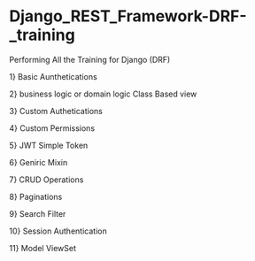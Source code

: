 # Django_REST_Framework-DRF-_training
Performing All the Training for Django (DRF)


1} Basic Aunthetications

2} business logic or domain logic Class Based view

3} Custom Authetications 

4} Custom Permissions

5} JWT Simple Token

6} Geniric Mixin 

7} CRUD Operations

8} Paginations

9} Search Filter

10} Session Authentication

11} Model ViewSet
